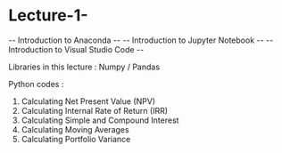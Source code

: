 # Lecture-1-
-- Introduction to Anaconda -- 
-- Introduction to Jupyter Notebook -- 
-- Introduction to Visual Studio Code -- 

Libraries in this lecture : 
Numpy / Pandas

Python codes : 
1) Calculating Net Present Value (NPV)
2) Calculating Internal Rate of Return (IRR)
3) Calculating Simple and Compound Interest
4) Calculating Moving Averages
5) Calculating Portfolio Variance
